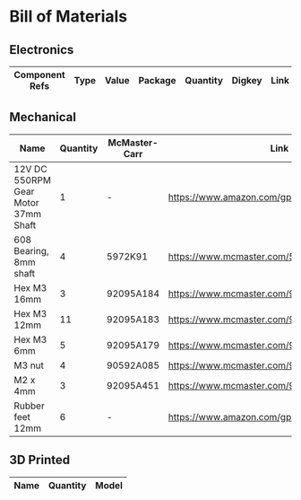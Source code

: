# Bill of Materials

## Electronics

| Component Refs | Type | Value | Package | Quantity | Digkey | Link |
| -------------- | ---- | ----- | ------- | -------- | ------ | ---- |

## Mechanical

| Name                                | Quantity | McMaster-Carr | Link |
| ----------------------------------- | -------- | ------------- | ---- |
| 12V DC 550RPM Gear Motor 37mm Shaft | 1        | -             | https://www.amazon.com/gp/product/B072R5G5GR |
| 608 Bearing, 8mm shaft              | 4        | 5972K91       | https://www.mcmaster.com/5972K91 |
| Hex M3 16mm                         | 3        | 92095A184     | https://www.mcmaster.com/92095A184 |
| Hex M3 12mm                         | 11       | 92095A183     | https://www.mcmaster.com/92095A183 |
| Hex M3 6mm                          | 5        | 92095A179     | https://www.mcmaster.com/92095A179 |
| M3 nut                              | 4        | 90592A085     | https://www.mcmaster.com/90592A085 |
| M2 x 4mm                            | 3        | 92095A451     | https://www.mcmaster.com/92095A451 |
| Rubber feet 12mm                    | 6        | -             | https://www.amazon.com/gp/product/B07PXNTT7K |

## 3D Printed

| Name | Quantity | Model |
| ---- | -------- | ----- |

